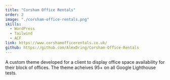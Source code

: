 ```yaml
---
title: "Corsham Office Rentals"
order: 2
image: "./corsham-office-rentals.png"
skills: 
  - WordPress
  - Tailwind
  - ACF
link: https://www.corshamofficerentals.co.uk/
github: https://github.com/AlexDring/Corsham-Office-Rentals
---
```


A custom theme developed for a client to display office space availability for their block of offices. The theme acheives 95+ on all Google Lighthouse tests.
